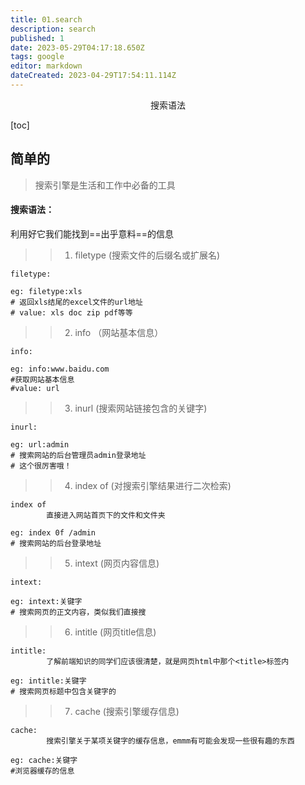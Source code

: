 ```yaml
---
title: 01.search
description: search
published: 1
date: 2023-05-29T04:17:18.650Z
tags: google
editor: markdown
dateCreated: 2023-04-29T17:54:11.114Z
---
```


<center>搜索语法</center>

[toc]



## 简单的

> 搜索引擎是生活和工作中必备的工具

#### 搜索语法：

利用好它我们能找到==出乎意料==的信息



> > 1. filetype (搜索文件的后缀名或扩展名)

```url
filetype:

eg: filetype:xls
# 返回xls结尾的excel文件的url地址
# value: xls doc zip pdf等等
```



> > 2. info （网站基本信息）

```url
info:

eg: info:www.baidu.com
#获取网站基本信息
#value: url
```



> > 3. inurl (搜索网站链接包含的关键字)

```url
inurl:

eg: url:admin
# 搜索网站的后台管理员admin登录地址
# 这个很厉害哦！
```



> > 4. index of (对搜索引擎结果进行二次检索)

```url
index of
		直接进入网站首页下的文件和文件夹
		
eg: index 0f /admin
# 搜索网站的后台登录地址
```



> > 5. intext (网页内容信息)

```
intext:

eg: intext:关键字
# 搜索网页的正文内容，类似我们直接搜
```



> > 6. intitle (网页title信息)

```url
intitle:
		了解前端知识的同学们应该很清楚，就是网页html中那个<title>标签内
		
eg: intitle:关键字
# 搜索网页标题中包含关键字的
```



> > 7. cache (搜索引擎缓存信息)

```url
cache:
		搜索引擎关于某项关键字的缓存信息，emmm有可能会发现一些很有趣的东西

eg: cache:关键字
#浏览器缓存的信息
```













